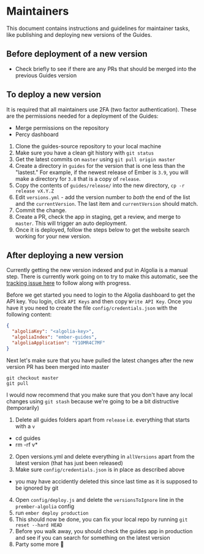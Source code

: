 # Maintainers

This document contains instructions and guidelines for maintainer tasks, like publishing and deploying new versions of the Guides.

## Before deployment of a new version

- Check briefly to see if there are any PRs that should be merged into the previous Guides version

## To deploy a new version

It is required that all maintainers use 2FA (two factor authentication). These are the permissions needed for a deployment of the Guides:

- Merge permissions on the repository
- Percy dashboard

1. Clone the guides-source repository to your local machine
2. Make sure you have a clean git history with `git status`
3. Get the latest commits on `master` using `git pull origin master`
4. Create a directory in `guides` for the version that is one less than the "lastest." For example, if the newest release of Ember is `3.9`, you will make a directory for `3.8` that is a copy of `release`.
5. Copy the contents of `guides/release/` into the new directory, `cp -r release vX.Y.Z`
6. Edit `versions.yml` - add the version number to _both_ the end of the list and the `currentVersion`. The last item and `currentVersion` should match.
7. Commit the change.
8. Create a PR, check the app in staging, get a review, and merge to `master`. This will trigger an auto deployment.
9. Once it is deployed, follow the steps below to get the website search working for your new version.

## After deploying a new version

Currently getting the new version indexed and put in Algolia is a manual step. There is currently work going on to try to make this automatic, see the [tracking issue here](https://github.com/ember-learn/guides-source/issues/487) to follow along with progress.

Before we get started you need to login to the Algolia dashboard to get the API key. You login, click `API Keys` and then copy `Write API Key`. Once you have it you need to create the file `config/credentials.json` with the following content: 

```json
{
  "algoliaKey": "<algolia-key>",
  "algoliaIndex": "ember-guides",
  "algoliaApplication": "Y1OMR4C7MF"
}
```

Next let's make sure that you have pulled the latest changes after the new version PR has been merged into master

```
git checkout master
git pull
```

I would now recommend that you make sure that you don't have any local changes using `git stash` because we're going to be a bit distructive (temporarily)

1. Delete all guides folders apart from `release` i.e. everything that starts with a `v`
  - cd guides
  - rm -rf v*
2. Open versions.yml and delete everything in `allVersions` apart from the latest version (that has just been released) 
3. Make sure `config/credentials.json` is in place as described above
  - you may have accidently deleted this since last time as it is supposed to be ignored by git
4. Open `config/deploy.js` and delete the `versionsToIgnore` line in the `prember-algolia` config
5. run `ember deploy production`
6. This should now be done, you can fix your local repo by running `git reset --hard HEAD`
7. Before you walk away, you should check the guides app in production and see if you can search for something on the latest version
8. Party some more 🎉

  
